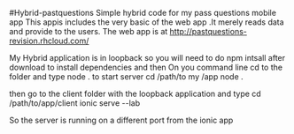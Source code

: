 #Hybrid-pastquestions
Simple hybrid code for my pass questions mobile app This appis includes the very basic of the web app .It merely reads data and provide to the users. The web app is at http://pastquestions-revision.rhcloud.com/

My Hybrid application is in loopback so you will need to do npm intsall after download to install dependencies and then On you command line cd to the folder and type node . to start server cd /path/to my /app node .

then go to the client folder with the loopback application and type cd /path/to/app/client ionic serve --lab

So the server is running on a different port from the ionic app